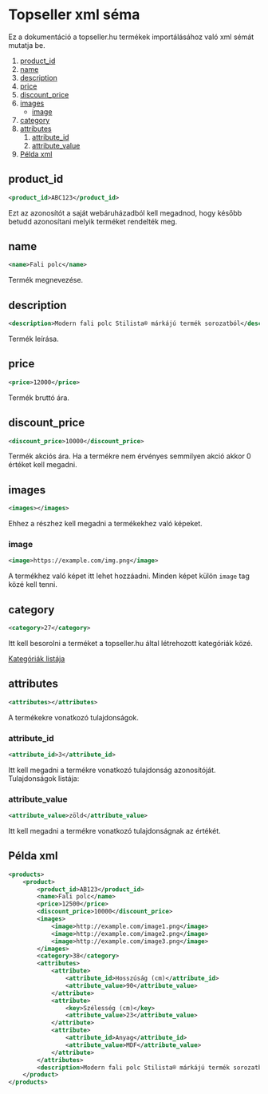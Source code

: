# Topseller xml séma
Ez a dokumentáció a topseller.hu termékek importálásához való xml sémát mutatja be.

1. [product_id](#product_id)
1. [name](#name)
1. [description](#description)
1. [price](#price)
1. [discount_price](#discount_price)
1. [images](#images)
    * [image](#image)
1. [category](#category)
1. [attributes](#attributes)
    1. [attribute_id](#attribute_id)
    1. [attribute_value](#attribute_value)
1. [Példa xml](#példa-xml)

## product_id
```xml
<product_id>ABC123</product_id>
```
Ezt az azonosítót a saját webáruházadból kell megadnod, hogy később betudd azonosítani melyik terméket rendelték meg.

## name
```xml
<name>Fali polc</name>
```
Termék megnevezése.

## description
```xml
<description>Modern fali polc Stilista® márkájú termék sorozatból</description>
```
Termék leírása.

## price
```xml
<price>12000</price>
```
Termék bruttó ára.

## discount_price
```xml
<discount_price>10000</discount_price>
```
Termék akciós ára.
Ha a termékre nem érvényes semmilyen akció akkor 0 értéket kell megadni.

## images
```xml
<images></images>
```
Ehhez a részhez kell megadni a termékekhez való képeket.

### image
```xml
<image>https://example.com/img.png</image>
```
A termékhez való képet itt lehet hozzáadni.
Minden képet külön `image` tag közé kell tenni.

## category
```xml
<category>27</category>
```
Itt kell besorolni a terméket a topseller.hu által létrehozott kategóriák közé.

[Kategóriák listája](categories.md)

## attributes
```xml
<attributes></attributes>
```
A termékekre vonatkozó tulajdonságok.

### attribute_id
```xml
<attribute_id>3</attribute_id>
```
Itt kell megadni a termékre vonatkozó tulajdonság azonosítóját.
Tulajdonságok listája:

### attribute_value
```xml
<attribute_value>zöld</attribute_value>
```
Itt kell megadni a termékre vonatkozó tulajdonságnak az értékét.

## Példa xml
```xml
<products>
    <product>
        <product_id>AB123</product_id>
        <name>Fali polc</name>
        <price>12500</price>
        <discount_price>10000</discount_price>
        <images>
            <image>http://example.com/image1.png</image>
            <image>http://example.com/image2.png</image>
            <image>http://example.com/image3.png</image>
        </images>
        <category>38</category>
        <attributes>
            <attribute>
                <attribute_id>Hosszúság (cm)</attribute_id>
                <attribute_value>90</attribute_value>
            </attribute>
            <attribute>
                <key>Szélesség (cm)</key>
                <attribute_value>23</attribute_value>
            </attribute>
            <attribute>
                <attribute_id>Anyag</attribute_id>
                <attribute_value>MDF</attribute_value>
            </attribute>
        </attributes>
        <description>Modern fali polc Stilista® márkájú termék sorozatból VOLATO köszönhetően a lebegtető hatásnak gyönyörű kelléke lesz a szobának. Polc szélessége 3,8 cm és max. teherbírása 10 kg függően a fal anyagától, amelyre a polc el lesz helyezve.</description>
    </product>
</products>
```
